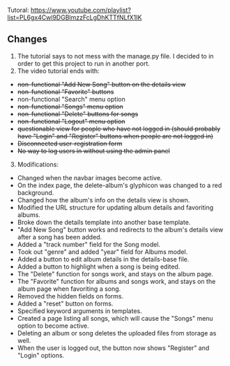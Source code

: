 Tutoral: https://www.youtube.com/playlist?list=PL6gx4Cwl9DGBlmzzFcLgDhKTTfNLfX1IK


## Changes
1. The tutorial says to not mess with the manage.py file. I decided to in order to get this project to run in another port.
2. The video tutorial ends with:
  * ~~non-functional "Add New Song" button on the details view~~
  * ~~non-functional "Favorite" buttons~~
  * non-functional "Search" menu option
  * ~~non-functional "Songs" menu option~~
  * ~~non-functional "Delete" buttons for songs~~
  * ~~non-functional "Logout" menu option~~
  * ~~questionable view for people who have not logged in (should probably have "Login" and "Register" buttons when people are not logged in)~~
  * ~~Disconnected user-registration form~~
  * ~~No way to log users in without using the admin panel~~
3. Modifications:
  * Changed when the navbar images become active.
  * On the index page, the delete-album's glyphicon was changed to a red background.
  * Changed how the album's info on the details view is shown.
  * Modified the URL structure for updating album details and favoriting albums.
  * Broke down the details template into another base template.
  * "Add New Song" button works and redirects to the album's details view after a song has been added.
  * Added a "track number" field for the Song model.
  * Took out "genre" and added "year" field for Albums model.
  * Added a button to edit album details in the details-base file.
  * Added a button to highlight when a song is being edited.
  * The "Delete" function for songs work, and stays on the album page.
  * The "Favorite" function for albums and songs work, and stays on the album page when favoriting a song.
  * Removed the hidden fields on forms.
  * Added a "reset" button on forms.
  * Specified keyword arguments in templates.
  * Created a page listing all songs, which will cause the "Songs" menu option to become active.
  * Deleting an album or song deletes the uploaded files from storage as well.
  * When the user is logged out, the button now shows "Register" and "Login" options.